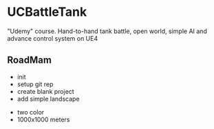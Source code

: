 # UCBattleTank
"Udemy" course. Hand-to-hand tank battle, open world, simple AI and advance control system on UE4

## RoadMam
* init
* setup git rep
* create blank project
* add simple landscape 
 - two color 
 - 1000x1000 meters
 
